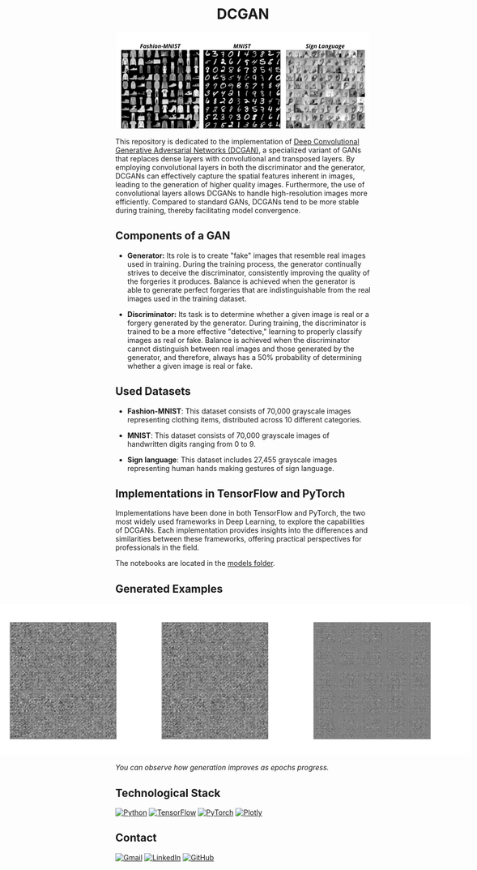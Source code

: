 # <h1 align="center">**DCGAN**</h1>

<p align="center">
<img src="images/image_readme.png"> 
</p>

This repository is dedicated to the implementation of [Deep Convolutional Generative Adversarial Networks (DCGAN)](https://arxiv.org/pdf/1511.06434.pdf), a specialized variant of GANs that replaces dense layers with convolutional and transposed layers. By employing convolutional layers in both the discriminator and the generator, DCGANs can effectively capture the spatial features inherent in images, leading to the generation of higher quality images. Furthermore, the use of convolutional layers allows DCGANs to handle high-resolution images more efficiently. Compared to standard GANs, DCGANs tend to be more stable during training, thereby facilitating model convergence.

## **Components of a GAN**

- **Generator:** Its role is to create "fake" images that resemble real images used in training. During the training process, the generator continually strives to deceive the discriminator, consistently improving the quality of the forgeries it produces. Balance is achieved when the generator is able to generate perfect forgeries that are indistinguishable from the real images used in the training dataset.

- **Discriminator:** Its task is to determine whether a given image is real or a forgery generated by the generator. During training, the discriminator is trained to be a more effective "detective," learning to properly classify images as real or fake. Balance is achieved when the discriminator cannot distinguish between real images and those generated by the generator, and therefore, always has a 50% probability of determining whether a given image is real or fake.

## **Used Datasets**

- **Fashion-MNIST**: This dataset consists of 70,000 grayscale images representing clothing items, distributed across 10 different categories.

- **MNIST**: This dataset consists of 70,000 grayscale images of handwritten digits ranging from 0 to 9.

- **Sign language**: This dataset includes 27,455 grayscale images representing human hands making gestures of sign language.

## **Implementations in TensorFlow and PyTorch**
Implementations have been done in both TensorFlow and PyTorch, the two most widely used frameworks in Deep Learning, to explore the capabilities of DCGANs. Each implementation provides insights into the differences and similarities between these frameworks, offering practical perspectives for professionals in the field.

The notebooks are located in the [models folder](models).

## **Generated Examples**

<div style="display: flex; justify-content: center;">
    <div style="display: flex; justify-content: center; max-width: 1200px;">
        <img src="images/fashion_mnist_dcgan/fashion_mnist_dcgan.gif" style="width: 400px; margin-left: -100px;">
        <img src="images/mnist_dcgan/mnist_dcgan.gif" style="width: 400px; margin-left: -100px;">
        <img src="images/sign_language_dcgan/sign_language_dcgan.gif" style="width: 400px; margin-left: -100px;">
    </div>
</div>




*You can observe how generation improves as epochs progress.*

## **Technological Stack**
[![Python](https://img.shields.io/badge/Python-3776AB?style=for-the-badge&logo=python&logoColor=white&labelColor=101010)](https://docs.python.org/3/) 
[![TensorFlow](https://img.shields.io/badge/TensorFlow-FF6F00?style=for-the-badge&logo=tensorflow&logoColor=white&labelColor=101010)](https://www.tensorflow.org/api_docs)
[![PyTorch](https://img.shields.io/badge/PyTorch-EE4C2C?style=for-the-badge&logo=pytorch&logoColor=white&labelColor=101010)](https://pytorch.org/docs/stable/index.html)
[![Plotly](https://img.shields.io/badge/Plotly-3F4F75?style=for-the-badge&logo=plotly&logoColor=white&labelColor=101010)](https://plotly.com/)

## **Contact**
[![Gmail](https://img.shields.io/badge/Gmail-D14836?style=for-the-badge&logo=gmail&logoColor=white&labelColor=101010)](mailto:jerson.gimenesbeltran@gmail.com)
[![LinkedIn](https://img.shields.io/badge/LinkedIn-0077B5?style=for-the-badge&logo=linkedin&logoColor=white&labelColor=101010)](https://www.linkedin.com/in/jerson-gimenes-beltran/)
[![GitHub](https://img.shields.io/badge/GitHub-181717?style=for-the-badge&logo=github&logoColor=white&labelColor=101010)](https://github.com/JersonGB22/)
